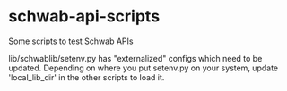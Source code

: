 # schwab-api-scripts
Some scripts to test Schwab APIs

lib/schwablib/setenv.py has "externalized" configs which need to be updated. Depending on where you put setenv.py on your system, update 'local_lib_dir' in the other scripts to load it.



